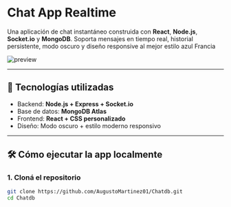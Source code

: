 #  Chat App Realtime

Una aplicación de chat instantáneo construida con **React**, **Node.js**, **Socket.io** y **MongoDB**. Soporta mensajes en tiempo real, historial persistente, modo oscuro y diseño responsive al mejor estilo azul Francia 

![preview](https://github.com/user-attachments/assets/22bb5e21-2905-4da5-9c6a-3d9af65caa13)



---

## 🚀 Tecnologías utilizadas

- Backend: **Node.js + Express + Socket.io**
- Base de datos: **MongoDB Atlas**
- Frontend: **React + CSS personalizado**
- Diseño: Modo oscuro + estilo moderno responsivo

---

## 🛠 Cómo ejecutar la app localmente

### 1. Cloná el repositorio

```bash
git clone https://github.com/AugustoMartinez01/Chatdb.git
cd Chatdb
